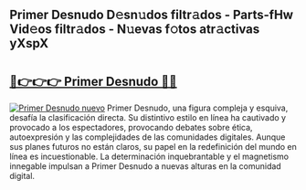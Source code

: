 ## Primer Desnudo D𝚎sn𝚞dos filtr𝚊dos - Parts-fHw Vid𝚎os filtr𝚊dos - N𝚞evas f𝚘tos atr𝚊ctivas yXspX

# <h2><a href="http://mb8itq.tromn.icu/?c=Primer+Desnudo">🔗👉👉👉 Primer Desnudo 🔗🔗</a></h2>

[![Primer Desnudo nuevo](https://i.imgur.com/pEAQMta.gif)](http://mb8itq.tromn.icu/?c=Primer+Desnudo)
Primer Desnudo, una figura compleja y esquiva, desafía la clasificación directa. Su distintivo estilo en línea ha cautivado y provocado a los espectadores, provocando debates sobre ética, autoexpresión y las complejidades de las comunidades digitales. Aunque sus planes futuros no están claros, su papel en la redefinición del mundo en línea es incuestionable. La determinación inquebrantable y el magnetismo innegable impulsan a Primer Desnudo a nuevas alturas en la comunidad digital.
